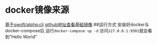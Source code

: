 # docker镜像来源
[基于swoft/alphp:cli](https://hub.docker.com/r/swoft/alphp "基于swoft/alphp:cli")
[github地址查看基础镜像](https://github.com/swoft-cloud/alphp "github地址查看基础镜像")
##运行方式
安装好docker与docker-compose后
运行`docker-compose up -d`
访问`127.0.0.1:9501`就会看到“Hello World”